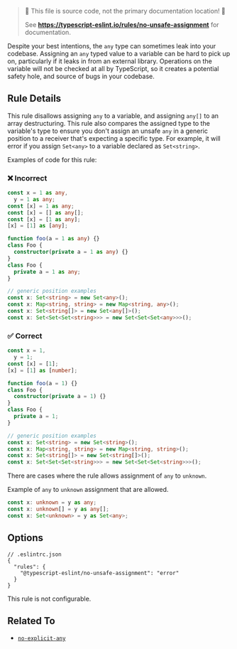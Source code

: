 > 🛑 This file is source code, not the primary documentation location! 🛑
>
> See **https://typescript-eslint.io/rules/no-unsafe-assignment** for documentation.

Despite your best intentions, the `any` type can sometimes leak into your codebase.
Assigning an `any` typed value to a variable can be hard to pick up on, particularly if it leaks in from an external library. Operations on the variable will not be checked at all by TypeScript, so it creates a potential safety hole, and source of bugs in your codebase.

## Rule Details

This rule disallows assigning `any` to a variable, and assigning `any[]` to an array destructuring.
This rule also compares the assigned type to the variable's type to ensure you don't assign an unsafe `any` in a generic position to a receiver that's expecting a specific type. For example, it will error if you assign `Set<any>` to a variable declared as `Set<string>`.

Examples of code for this rule:

<!--tabs-->

### ❌ Incorrect

```ts
const x = 1 as any,
  y = 1 as any;
const [x] = 1 as any;
const [x] = [] as any[];
const [x] = [1 as any];
[x] = [1] as [any];

function foo(a = 1 as any) {}
class Foo {
  constructor(private a = 1 as any) {}
}
class Foo {
  private a = 1 as any;
}

// generic position examples
const x: Set<string> = new Set<any>();
const x: Map<string, string> = new Map<string, any>();
const x: Set<string[]> = new Set<any[]>();
const x: Set<Set<Set<string>>> = new Set<Set<Set<any>>>();
```

### ✅ Correct

```ts
const x = 1,
  y = 1;
const [x] = [1];
[x] = [1] as [number];

function foo(a = 1) {}
class Foo {
  constructor(private a = 1) {}
}
class Foo {
  private a = 1;
}

// generic position examples
const x: Set<string> = new Set<string>();
const x: Map<string, string> = new Map<string, string>();
const x: Set<string[]> = new Set<string[]>();
const x: Set<Set<Set<string>>> = new Set<Set<Set<string>>>();
```

<!--/tabs-->

There are cases where the rule allows assignment of `any` to `unknown`.

Example of `any` to `unknown` assignment that are allowed.

```ts
const x: unknown = y as any;
const x: unknown[] = y as any[];
const x: Set<unknown> = y as Set<any>;
```

## Options

```jsonc
// .eslintrc.json
{
  "rules": {
    "@typescript-eslint/no-unsafe-assignment": "error"
  }
}
```

This rule is not configurable.

## Related To

- [`no-explicit-any`](./no-explicit-any.md)
